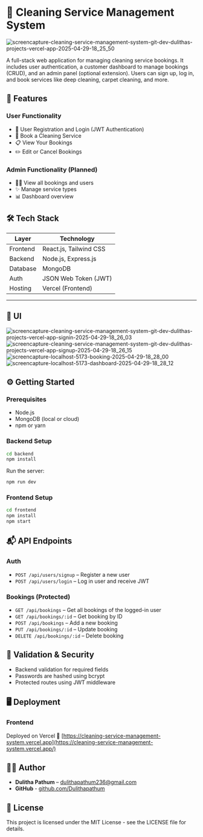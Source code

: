 # 🧼 Cleaning Service Management System

![screencapture-cleaning-service-management-system-git-dev-dulithas-projects-vercel-app-2025-04-29-18_25_50](https://github.com/user-attachments/assets/a227b486-c0d3-4ca0-8b30-0731b81b0e9a)


A full-stack web application for managing cleaning service bookings. It includes user authentication, a customer dashboard to manage bookings (CRUD), and an admin panel (optional extension). Users can sign up, log in, and book services like deep cleaning, carpet cleaning, and more.


## 🚀 Features

### User Functionality
- 🔐 User Registration and Login (JWT Authentication)
- 📅 Book a Cleaning Service
- 📋 View Your Bookings
- ✏️ Edit or Cancel Bookings

### Admin Functionality (Planned)
- 🧑‍💼 View all bookings and users
- ✨ Manage service types
- 📊 Dashboard overview

## 🛠️ Tech Stack

| Layer     | Technology               |
|-----------|---------------------------|
| Frontend  | React.js, Tailwind CSS     |
| Backend   | Node.js, Express.js       |
| Database  | MongoDB    |
| Auth      | JSON Web Token (JWT)      |
| Hosting   | Vercel (Frontend)|

---

## 🚀 UI

![screencapture-cleaning-service-management-system-git-dev-dulithas-projects-vercel-app-signin-2025-04-29-18_26_03](https://github.com/user-attachments/assets/f8fa3198-e19e-4f7b-b1ef-ebeb6e8c8118)
![screencapture-cleaning-service-management-system-git-dev-dulithas-projects-vercel-app-signup-2025-04-29-18_26_15](https://github.com/user-attachments/assets/a6d1d058-b824-45fa-a2d5-c9f6afb2bbce)
![screencapture-localhost-5173-booking-2025-04-29-18_28_00](https://github.com/user-attachments/assets/26d90444-50cf-44b6-947a-341f9a581a58)
![screencapture-localhost-5173-dashboard-2025-04-29-18_28_12](https://github.com/user-attachments/assets/cf727c1d-871e-4609-b37a-414baf9e3ae5)


## ⚙️ Getting Started

### Prerequisites

- Node.js
- MongoDB (local or cloud)
- npm or yarn

### Backend Setup

```bash
cd backend
npm install
```

Run the server:

```bash
npm run dev
```

### Frontend Setup

```bash
cd frontend
npm install
npm start
```

## 📬 API Endpoints

### Auth
* `POST /api/users/signup` – Register a new user
* `POST /api/users/login` – Log in user and receive JWT

### Bookings (Protected)
* `GET /api/bookings` – Get all bookings of the logged-in user
* `GET /api/bookings/:id` – Get booking by ID
* `POST /api/bookings` – Add a new booking
* `PUT /api/bookings/:id` – Update booking
* `DELETE /api/bookings/:id` – Delete booking

## 🧪 Validation & Security
* Backend validation for required fields
* Passwords are hashed using bcrypt
* Protected routes using JWT middleware

## 🖥️ Deployment

### Frontend
Deployed on Vercel 🔗 [https://cleaning-service-management-system.vercel.app](https://cleaning-service-management-system.vercel.app/)
## 🧑‍💻 Author
* **Dulitha Pathum** – dulithapathum236@gmail.com
* **GitHub** - [github.com/Dulithapathum](https://github.com/Dulithapathum)

## 📄 License
This project is licensed under the MIT License - see the LICENSE file for details.
